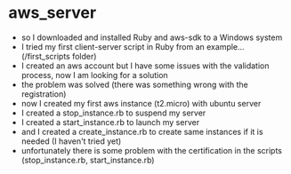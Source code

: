 # aws_server
- so I downloaded and installed Ruby and aws-sdk to a Windows system
- I tried my first client-server script in Ruby from an example... (/first_scripts folder)
- I created an aws account but I have some issues with the validation process, now I am looking for a solution
- the problem was solved (there was something wrong with the registration)
- now I created my first aws instance (t2.micro) with ubuntu server
- I created a stop_instance.rb to suspend my server
- I created a start_instance.rb to launch my server
- and I created a create_instance.rb to create same instances if it is needed (I haven't tried yet)
- unfortunately there is some problem with the certification in the scripts (stop_instance.rb, start_instance.rb)
